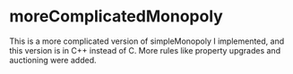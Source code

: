 # moreComplicatedMonopoly

This is a more complicated version of simpleMonopoly I implemented, and this version is in C++ instead of C. More rules like property upgrades and auctioning were added.

